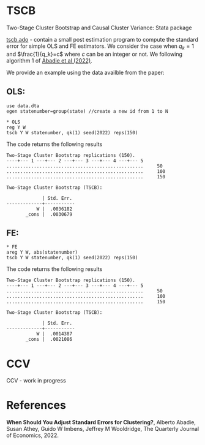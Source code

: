 # TSCB
Two-Stage Cluster Bootstrap and Causal Cluster Variance: Stata package

[tscb.ado](tscb.ado) - contain a small post estimation program to compute the standard error for simple OLS and FE estimators. We consider the case when $q_k=1$ and $\frac{1}{q_k}=c$ where $c$ can be an integer or not. We following algorithm 1 of [Abadie et al (2022)](#references).

We provide an example using the data availble from the paper:

## OLS:
```
use data.dta
egen statenumber=group(state) //create a new id from 1 to N

* OLS
reg Y W
tscb Y W statenumber, qk(1) seed(2022) reps(150)
```
The code returns the following results

```
Two-Stage Cluster Bootstrap replications (150).
----+--- 1 ---+--- 2 ---+--- 3 ---+--- 4 ---+--- 5
..................................................     50
..................................................     100
..................................................     150

Two-Stage Cluster Bootstrap (TSCB):

             | Std. Err. 
-------------+-----------
           W |  .0036182 
       _cons |  .0030679 
```


## FE:
```
* FE
areg Y W, abs(statenumber)
tscb Y W statenumber, qk(1) seed(2022) reps(150)
```
The code returns the following results

```
Two-Stage Cluster Bootstrap replications (150).
----+--- 1 ---+--- 2 ---+--- 3 ---+--- 4 ---+--- 5
..................................................     50
..................................................     100
..................................................     150

Two-Stage Cluster Bootstrap (TSCB):

             | Std. Err. 
-------------+-----------
           W |  .0014387 
       _cons |  .0021086 
```

# CCV
CCV - work in progress


# References
**When Should You Adjust Standard Errors for Clustering?**, Alberto Abadie, Susan Athey, Guido W Imbens, Jeffrey M Wooldridge, The Quarterly Journal of Economics, 2022.


